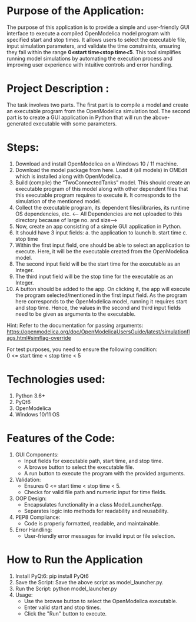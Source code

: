 # Purpose of the Application:
The purpose of this application is to provide a simple and user-friendly GUI interface to execute a compiled OpenModelica model program with specified start and stop times. It allows users to select the executable file, input simulation parameters, and validate the time constraints, ensuring they fall within the range __0≤start time<stop time<5__. This tool simplifies running model simulations by automating the execution process and improving user experience with intuitive controls and error handling.

# Project Description :
The task involves two parts. The first part is to compile a model and create an executable program from the OpenModelica simulation tool. The second part is to create a GUI application in Python that will run the above-generated executable with some parameters.

# Steps:
1. Download and install OpenModelica on a Windows 10 / 11 machine.
2. Download the model package from here. Load it (all models) in OMEdit which is installed along with OpenModelica. 
3. Build (compile) the “TwoConnectedTanks” model. This should create an executable program of this model along with other 
   dependent files that this executable program requires to execute it. It corresponds to the simulation of the mentioned 
   model.
4. Collect the executable program, its dependent files/libraries, its runtime OS dependencies, etc.
        <-- All Dependencies are not uploaded to this directory because of large no. and size--> 
6. Now, create an app consisting of a simple GUI application in Python.
7. It should have 3 input fields:
           a. the application to launch
           b. start time
           c. stop time
8. Within the first input field, one should be able to select an application to execute. Here, it will be the executable 
   created from the OpenModelica model.
9. The second input field will be the start time for the executable as an Integer.
10. The third input field will be the stop time for the executable as an Integer.
11. A button should be added to the app. On clicking it, the app will execute the program selected/mentioned in the first 
    input field. As the program here corresponds to the OpenModelica model, running it requires start and stop time. Hence, 
    the values in the second and third input fields need to be given as arguments to the executable. 
	
Hint: Refer to the documentation for passing arguments: https://openmodelica.org/doc/OpenModelicaUsersGuide/latest/simulationflags.html#simflag-override 

For test purposes, you need to ensure the following condition:	
           0 <= start time < stop time < 5

# Technologies used:
1. Python 3.6+
2. PyQt6
3. OpenModelica
4. Windows 10/11 OS

# Features of the Code:
1. GUI Components:
    * Input fields for executable path, start time, and stop time.
    * A browse button to select the executable file.
    * A run button to execute the program with the provided arguments.
2. Validation:
    * Ensures 0 <= start time < stop time < 5.
    * Checks for valid file path and numeric input for time fields.
3. OOP Design:
    * Encapsulates functionality in a class ModelLauncherApp.
    * Separates logic into methods for readability and reusability.
4. PEP8 Compliance:
    * Code is properly formatted, readable, and maintainable.
5. Error Handling:
    * User-friendly error messages for invalid input or file selection.

# How to Run the Application
1. Install PyQt6:
        pip install PyQt6
2. Save the Script: Save the above script as model_launcher.py.
3. Run the Script:
        python model_launcher.py
4. Usage:
    * Use the browse button to select the OpenModelica executable.
    * Enter valid start and stop times.
    * Click the "Run" button to execute.
